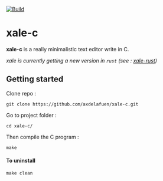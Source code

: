 [![Build](https://github.com/axdelafuen/xale-c/actions/workflows/build.yml/badge.svg)](https://github.com/axdelafuen/xale-c/actions/workflows/build.yml)

# xale-c

**xale-c** is a really minimalistic text editor write in C.

_xale is currently getting a new version in `rust` (see : [xale-rust](https://github.com/axdelafuen/xale-rust))_

## Getting started

Clone repo :

```
git clone https://github.com/axdelafuen/xale-c.git
```

Go to project folder :

```
cd xale-c/
```

Then compile the C program :

```
make
```

#### To uninstall

```
make clean
```
